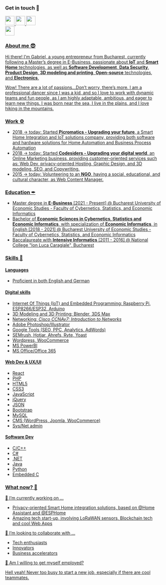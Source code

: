 ### Get in touch 👋

<a target="_blank" href="mailto:gabriel.eugen.pintea@gmail.com?subject=GH%20Contact">
  <img src="https://upload.wikimedia.org/wikipedia/commons/0/0b/Logo_Gmail_%282015-2020%29.svg" width="auto" height="30px">
<a target="_blank" href="https://www.linkedin.com/in/gabriel-eugen-pintea/">
  <img src="https://upload.wikimedia.org/wikipedia/commons/c/ca/LinkedIn_logo_initials.png" width="auto" height="30px">
<a target="_blank" href="https://www.facebook.com/pintea.gabriel/">
  <img src="https://upload.wikimedia.org/wikipedia/commons/f/fb/Facebook_icon_2013.svg" width="auto" height="30px">
  <br>
<a target="_blank" href="https://picromatics.com">
  <img src="https://configurator.picromatics.com/assets/img/logo.png" width="auto" height="30px">
  
  
### About me 😎

Hi there! I'm Gabriel, a young entrepreneur from Bucharest, currently following a Master’s degree in E-Business, passionate about **IoT** and **Smart Home** technologies, as well as **Software Development**, **Data Security**, **Product Design**, **3D modeling and printing**, **Open-source** technologies, and **Electronics**. 

Wow! There are a lot of passions...Don’t worry, there’s more. I am a professional dancer since I was a kid, and so I love to work with dynamic teams and fun people, as I am highly adaptable, ambitious, and eager to learn new things. I was born near the sea, I live in the plains, and I love hiking in the mountains.
  
### Work ⚙
  
- 2018 -> today: Started **Picromatics - Upgrading your future**, a Smart Home Integration and IoT solutions company, providing both software and hardware solutions for Home Automation and Business Process Automation
- 2018 -> today: Started **Codesiders - Upgrading your digital world**, an Online Marketing business, providing customer-oriented services such as: Web Dev, privacy-oriented Hosting, Graphic Design, and 3D modeling, SEO, and Copywriting.
- 2015 -> today: Volunteering to an **NGO**, having a social, educational, and cultural character, as Web Content Manager.

### Education ✒

- Master degree in **E-Business** [2021 - Present] @ Bucharest University of Economic Studies - Faculty of Cybernetics, Statistics, and Economic Informatics
- Bachelor of **Economic Sciences in Cybernetics, Statistics and Economic Informatics**, with specialization of **Economic Informatics**, in English [2018 - 2021] @ Bucharest University of Economic Studies - Faculty of Cybernetics, Statistics, and Economic Informatics
- Baccalaureate with **Intensive Informatics** [2011 - 2016] @ National College "Ion Luca Caragiale", Bucharest
  
### Skills 💪
#### Languages ####
- Proficient in both English and German
  
#### Digital skills ####
- Internet Of Things (IoT) and Embedded Programming: Raspberry Pi, ESP8266/ESP32, Arduino
- 3D Modeling and 3D Printing: Blender, 3DS Max
- Networking: *Cisco CCNAv7: Introduction to Networks*
- Adobe Photoshop/Illustrator
- Google Tools (SEO, PPC, Analytics, AdWords)
- SEMrush, Hotjar, Ahrefs, Ryte, Yoast
- Wordpress, WooCommerce
- MS PowerBI
- MS Office/Office 365

#### Web Dev & UX/UI ####
- React
- PHP
- HTML5
- CSS3
- JavaScript
- jQuery
- JSON
- Bootstrap
- MySQL
- CMS (WordPress, Joomla, WooCommerce)
- Sys/Net admin
  
#### Software Dev ####
- C/C++
- C#
- .NET
- Java
- Python
- Embedded C

### What now? 🚀 ###
🔭 I’m currently working on ...
  - Privacy-oriented Smart Home integration solutions, based on @Home Assistant and @ESPHome
  - Amazing tech start-up, involving LoRaWAN sensors, Blockchain tech and cool Web Apps

👯 I’m looking to collaborate with ...
  - Tech enthusiasts
  - Innovators
  - Business accelerators
  
🤝 Am I willing to get myself employed?
  
  Hell yeah! Never too busy to start a new job, especially if there are cool teammates.

